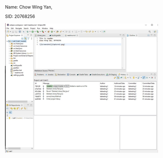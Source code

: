 
Name: Chow Wing Yan, 

SID: 20768256

<img src="src/Capture2.jpg" alt="Alt text" title="Optional title">

